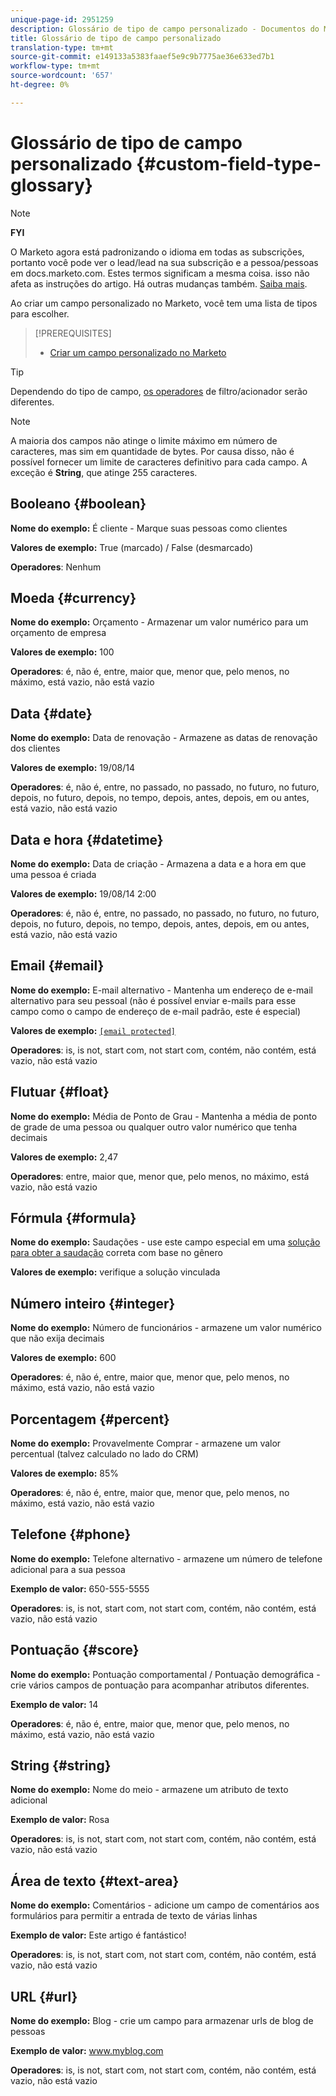 ```yaml
---
unique-page-id: 2951259
description: Glossário de tipo de campo personalizado - Documentos do Marketing - Documentação do produto
title: Glossário de tipo de campo personalizado
translation-type: tm+mt
source-git-commit: e149133a5383faaef5e9c9b7775ae36e633ed7b1
workflow-type: tm+mt
source-wordcount: '657'
ht-degree: 0%

---
```



# Glossário de tipo de campo personalizado {#custom-field-type-glossary}

>[!NOTE]
>
>**FYI**
>
>O Marketo agora está padronizando o idioma em todas as subscrições, portanto você pode ver o lead/lead na sua subscrição e a pessoa/pessoas em docs.marketo.com. Estes termos significam a mesma coisa. isso não afeta as instruções do artigo. Há outras mudanças também. [Saiba mais](http://docs.marketo.com/display/DOCS/Updates+to+Marketo+Terminology).

Ao criar um campo personalizado no Marketo, você tem uma lista de tipos para escolher.

>[!PREREQUISITES]
>
>* [Criar um campo personalizado no Marketo](create-a-custom-field-in-marketo.md)

>



>[!TIP]
>
>Dependendo do tipo de campo, [os operadores](https://docs.marketo.com/display/public/DOCS/Smart+List+Filter+Operators+Glossary) de filtro/acionador serão diferentes.

>[!NOTE]
>
>A maioria dos campos não atinge o limite máximo em número de caracteres, mas sim em quantidade de bytes. Por causa disso, não é possível fornecer um limite de caracteres definitivo para cada campo. A exceção é **String**, que atinge 255 caracteres.

## Booleano {#boolean}

**Nome do exemplo:** É cliente - Marque suas pessoas como clientes

**Valores de exemplo:** True (marcado) / False (desmarcado)

**Operadores**: Nenhum

## Moeda {#currency}

**Nome do exemplo:** Orçamento - Armazenar um valor numérico para um orçamento de empresa

**Valores de exemplo:** 100

**Operadores**: é, não é, entre, maior que, menor que, pelo menos, no máximo, está vazio, não está vazio

## Data {#date}

**Nome do exemplo:** Data de renovação - Armazene as datas de renovação dos clientes

**Valores de exemplo:** 19/08/14

**Operadores**: é, não é, entre, no passado, no passado, no futuro, no futuro, depois, no futuro, depois, no tempo, depois, antes, depois, em ou antes, está vazio, não está vazio

## Data e hora {#datetime}

**Nome do exemplo:** Data de criação - Armazena a data e a hora em que uma pessoa é criada

**Valores de exemplo:** 19/08/14 2:00

**Operadores**: é, não é, entre, no passado, no passado, no futuro, no futuro, depois, no futuro, depois, no tempo, depois, antes, depois, em ou antes, está vazio, não está vazio

## Email {#email}

**Nome do exemplo:** E-mail alternativo - Mantenha um endereço de e-mail alternativo para seu pessoal (não é possível enviar e-mails para esse campo como o campo de endereço de e-mail padrão, este é especial)

**Valores de exemplo:** [`[email protected]`](http://docs.marketo.com/cdn-cgi/l/email-protection#335d525e5673505c5e43525d4a1d505c5e)

**Operadores**: is, is not, start com, not start com, contém, não contém, está vazio, não está vazio

## Flutuar {#float}

**Nome do exemplo:** Média de Ponto de Grau - Mantenha a média de ponto de grade de uma pessoa ou qualquer outro valor numérico que tenha decimais

**Valores de exemplo:** 2,47

**Operadores**: entre, maior que, menor que, pelo menos, no máximo, está vazio, não está vazio

## Fórmula {#formula}

**Nome do exemplo:** Saudações - use este campo especial em uma [solução para obter a saudação](create-and-use-a-concatenated-string-formula-field.md) correta com base no gênero

**Valores de exemplo:** verifique a solução vinculada

## Número inteiro {#integer}

**Nome do exemplo:** Número de funcionários - armazene um valor numérico que não exija decimais

**Valores de exemplo:** 600

**Operadores**: é, não é, entre, maior que, menor que, pelo menos, no máximo, está vazio, não está vazio

## Porcentagem {#percent}

**Nome do exemplo:** Provavelmente Comprar - armazene um valor percentual (talvez calculado no lado do CRM)

**Valores de exemplo:** 85%

**Operadores**: é, não é, entre, maior que, menor que, pelo menos, no máximo, está vazio, não está vazio

## Telefone {#phone}

**Nome do exemplo:** Telefone alternativo - armazene um número de telefone adicional para a sua pessoa

**Exemplo de valor:** 650-555-5555

**Operadores**: is, is not, start com, not start com, contém, não contém, está vazio, não está vazio

## Pontuação {#score}

**Nome do exemplo:** Pontuação comportamental / Pontuação demográfica - crie vários campos de pontuação para acompanhar atributos diferentes.

**Exemplo de valor:** 14

**Operadores**: é, não é, entre, maior que, menor que, pelo menos, no máximo, está vazio, não está vazio

## String {#string}

**Nome do exemplo:** Nome do meio - armazene um atributo de texto adicional

**Exemplo de valor:** Rosa

**Operadores**: is, is not, start com, not start com, contém, não contém, está vazio, não está vazio

## Área de texto {#text-area}

**Nome do exemplo:** Comentários - adicione um campo de comentários aos formulários para permitir a entrada de texto de várias linhas

**Exemplo de valor:** Este artigo é fantástico!

**Operadores**: is, is not, start com, not start com, contém, não contém, está vazio, não está vazio

## URL {#url}

**Nome do exemplo:** Blog - crie um campo para armazenar urls de blog de pessoas

**Exemplo de valor:** www.myblog.com

**Operadores**: is, is not, start com, not start com, contém, não contém, está vazio, não está vazio
